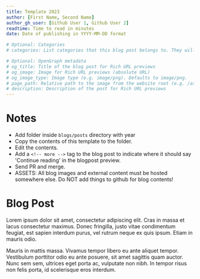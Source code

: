 ```yaml
---
title: Template 2023
author: [First Name, Second Name]
author_gh_user: [Github User 1, Github User 2]
readtime: Time to read in minutes
date: Date of publishing in YYYY-MM-DD format

# Optional: Categories
# categories: List categories that this blog post belongs to. They will be displayed on the website.

# Optional: OpenGraph metadata
# og_title: Title of the blog post for Rich URL previews
# og_image: Image for Rich URL previews (absolute URL)
# og_image_type: Image type (e.g. image/png). Defaults to image/png.
# page_path: Relative path to the image from the website root (e.g. /assets/images/)
# description: Description of the post for Rich URL previews
---
```


# Notes

- Add folder inside `blogs/posts` directory with year
- Copy the contents of this template to the folder.
- Edit the contents.
- Add a `<!-- more -->` tag to the blog post to indicate where it should say 'Continue reading' in the blogpost preview.
- Send PR and merge.
- ASSETS: All blog images and external content must be hosted somewhere else. Do NOT add things to github for blog contents!

# Blog Post

Lorem ipsum dolor sit amet, consectetur adipiscing elit. Cras in massa et lacus consectetur maximus. Donec fringilla, justo vitae condimentum feugiat, est sapien interdum purus, vel rutrum neque ex quis ipsum. Etiam in mauris odio. 

<!-- more -->

Mauris in mattis massa. Vivamus tempor libero eu ante aliquet tempor. Vestibulum porttitor odio eu ante posuere, sit amet sagittis quam auctor. Nunc sem sem, ultrices eget porta ac, vulputate non nibh. In tempor risus non felis porta, id scelerisque eros interdum.